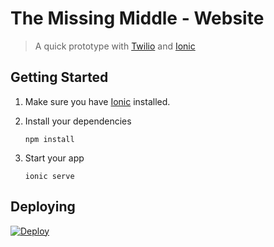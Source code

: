 # The Missing Middle - Website


> A quick prototype with [Twilio](https://www.twilio.com) and [Ionic](https://ionicframework.com)


## Getting Started

1. Make sure you have [Ionic](https://ionicframework.com) installed.
2. Install your dependencies
    
    ```
    npm install
    ```

3. Start your app
    
    ```
    ionic serve
    ```

## Deploying

[![Deploy](https://www.herokucdn.com/deploy/button.svg)](https://heroku.com/deploy?template=https://github.com/lordvkrum/themissingmiddle-app)

